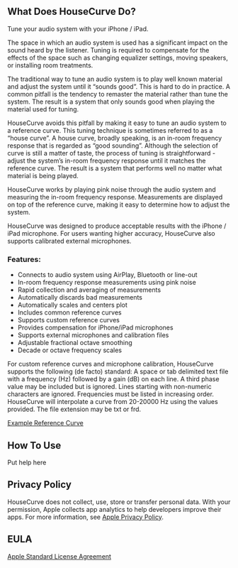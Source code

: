 ## What Does HouseCurve Do?

Tune your audio system with your iPhone / iPad.

The space in which an audio system is used has a significant impact on the sound heard by the listener.  Tuning is required to compensate for the effects of the space such as changing equalizer settings, moving speakers, or installing room treatments.

The traditional way to tune an audio system is to play well known material and adjust the system until it “sounds good”.  This is hard to do in practice.  A common pitfall is the tendency to remaster the material rather than tune the system.  The result is a system that only sounds good when playing the material used for tuning.

HouseCurve avoids this pitfall by making it easy to tune an audio system to a reference curve.  This tuning technique is sometimes referred to as a “house curve”.  A house curve, broadly speaking, is an in-room frequency response that is regarded as “good sounding”.  Although the selection of curve is still a matter of taste, the process of tuning is straightforward - adjust the system’s in-room frequency response until it matches the reference curve.  The result is a system that performs well no matter what material is being played.

HouseCurve works by playing pink noise through the audio system and measuring the in-room frequency response.  Measurements are displayed on top of the reference curve, making it easy to determine how to adjust the system.

HouseCurve was designed to produce acceptable results with the iPhone / iPad microphone.  For users wanting higher accuracy, HouseCurve also supports calibrated external microphones.

### Features:

* Connects to audio system using AirPlay, Bluetooth or line-out
* In-room frequency response measurements using pink noise
* Rapid collection and averaging of measurements
* Automatically discards bad measurements
* Automatically scales and centers plot
* Includes common reference curves
* Supports custom reference curves
* Provides compensation for iPhone/iPad microphones
* Supports external microphones and calibration files
* Adjustable fractional octave smoothing
* Decade or octave frequency scales

For custom reference curves and microphone calibration, HouseCurve supports the following (de facto) standard:  A space or tab delimited text file with a frequency (Hz) followed by a gain (dB) on each line.  A third phase value may be included but is ignored.  Lines starting with non-numeric characters are ignored.  Frequencies must be listed in increasing order.  HouseCurve will interpolate a curve from 20-20000 Hz using the values provided.  The file extension may be txt or frd.

[Example Reference Curve](/examples/curve.txt)


## How To Use

Put help here

## Privacy Policy

HouseCurve does not collect, use, store or transfer personal data.  With your permission, Apple collects app analytics to help developers improve their apps.  For more information, see [Apple Privacy Policy](https://www.apple.com/privacy/).

## EULA

[Apple Standard License Agreement](https://www.apple.com/legal/internet-services/itunes/dev/stdeula)

